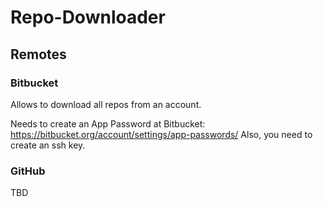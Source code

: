 # Repo-Downloader

## Remotes
### Bitbucket
Allows to download all repos from an account. 

Needs to create an App Password at Bitbucket: https://bitbucket.org/account/settings/app-passwords/
Also, you need to create an ssh key.

### GitHub
TBD